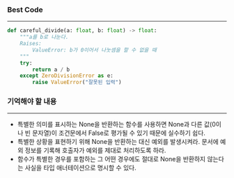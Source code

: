 ### Best Code
---
```python
def careful_divide(a: float, b: float) -> float:
	"""a를 b로 나눈다.
	Raises:
		ValueError: b가 0이어서 나눗셈을 할 수 없을 때
	"""
	try:
		return a / b
	except ZeroDivisionError as e:
		raise ValueError("잘못된 입력")
```

### 기억해야 할 내용 
---
- 특별한 의미를 표시하는 None을 반환하는 함수를 사용하면 None과 다른 값(0이나 빈 문자열)이 조건문에서 False로 평가될 수 있기 때문에 실수하기 쉽다.
- 특별한 상황을 표현하기 위해 None을 반환하는 대신 예외를 발생시켜라. 문서에 예외 정보를 기록해 호출자가 예외를 제대로 처리하도록 하라.
- 함수가 특별한 경우를 포함하는 그 어떤 경우에도 절대로 None을 반환하지 않는다는 사실을 타입 애너테이션으로 명시할 수 있다.


